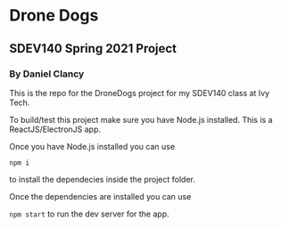 # Drone Dogs
## SDEV140 Spring 2021 Project
### By Daniel Clancy

This is the repo for the DroneDogs project for my SDEV140 class at Ivy Tech.

To build/test this project make sure you have Node.js installed. This is a ReactJS/ElectronJS app.

Once you have Node.js installed you can use 

`npm i` 

to install the dependecies inside the project folder.

Once the dependencies are installed you can use

`npm start` to run the dev server for the app.